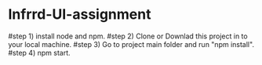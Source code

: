 # Infrrd-UI-assignment

#step 1) install node and npm.
#step 2) Clone or Downlad this project in to your local machine.
#step 3) Go to project main folder and run "npm install".
#step 4) npm start.

